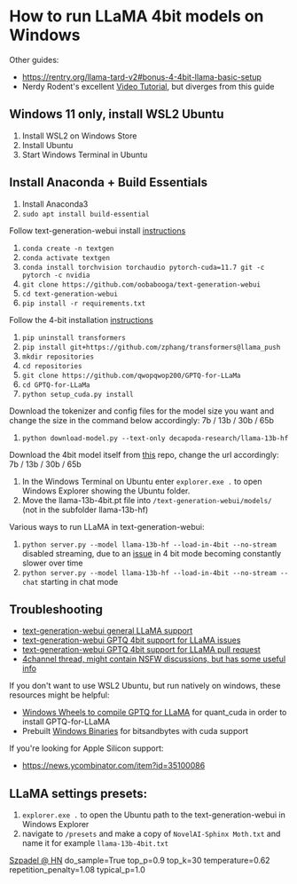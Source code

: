 # How to run LLaMA 4bit models on Windows

Other guides:
- https://rentry.org/llama-tard-v2#bonus-4-4bit-llama-basic-setup
- Nerdy Rodent's excellent [Video Tutorial](https://www.youtube.com/watch?v=rGsnkkzV2_o), but diverges from this guide

## Windows 11 only, install WSL2 Ubuntu
1. Install WSL2 on Windows Store
2. Install Ubuntu
3. Start Windows Terminal in Ubuntu

## Install Anaconda + Build Essentials
1. Install Anaconda3
2. `sudo apt install build-essential`

Follow text-generation-webui install [instructions](https://github.com/oobabooga/text-generation-webui)
1. `conda create -n textgen`
2. `conda activate textgen`
3. `conda install torchvision torchaudio pytorch-cuda=11.7 git -c pytorch -c nvidia`
4. `git clone https://github.com/oobabooga/text-generation-webui`
5. `cd text-generation-webui`
6. `pip install -r requirements.txt`

Follow the 4-bit installation [instructions](https://github.com/oobabooga/text-generation-webui/wiki/LLaMA-model#4-bit-mode)
1. `pip uninstall transformers`
2. `pip install git+https://github.com/zphang/transformers@llama_push`
3. `mkdir repositories`
4. `cd repositories`
5. `git clone https://github.com/qwopqwop200/GPTQ-for-LLaMa`
6. `cd GPTQ-for-LLaMa`
7. `python setup_cuda.py install`

Download the tokenizer and config files for the model size you want and change the size in the command below accordingly: 7b / 13b / 30b / 65b
1. `python download-model.py --text-only decapoda-research/llama-13b-hf`

Download the 4bit model itself from [this](https://huggingface.co/decapoda-research/llama-13b-hf-int4/tree/main) repo, change the url accordingly: 7b / 13b / 30b / 65b
1. In the Windows Terminal on Ubuntu enter `explorer.exe .` to open Windows Explorer showing the Ubuntu folder.
2. Move the llama-13b-4bit.pt file into `/text-generation-webui/models/` (not in the subfolder llama-13b-hf)

Various ways to run LLaMA in text-generation-webui:
1. `python server.py --model llama-13b-hf --load-in-4bit --no-stream` disabled streaming, due to an [issue](https://github.com/oobabooga/text-generation-webui/issues/147) in 4 bit mode becoming constantly slower over time
2. `python server.py --model llama-13b-hf --load-in-4bit --no-stream --chat` starting in chat mode


## Troubleshooting

- [text-generation-webui general LLaMA support](https://github.com/oobabooga/text-generation-webui/issues/147)
- [text-generation-webui GPTQ 4bit support for LLaMA issues](https://github.com/oobabooga/text-generation-webui/issues/177)
- [text-generation-webui GPTQ 4bit support for LLaMA pull request](https://github.com/oobabooga/text-generation-webui/pull/206)
- [4channel thread, might contain NSFW discussions, but has some useful info](https://boards.4channel.org/vg/thread/421001187/aids-ai-dynamic-storytelling-general)

If you don't want to use WSL2 Ubuntu, but run natively on windows, these resources might be helpful:

- [Windows Wheels to compile GPTQ for LLaMA](https://github.com/qwopqwop200/GPTQ-for-LLaMa/issues/11#issuecomment-1464958666) for quant_cuda in order to install GPTQ-for-LLaMA
- Prebuilt [Windows Binaries](https://github.com/oobabooga/text-generation-webui/issues/147#issuecomment-1456040134) for bitsandbytes with cuda support

If you're looking for Apple Silicon support:

- https://news.ycombinator.com/item?id=35100086

## LLaMA settings presets:
1. `explorer.exe .` to open the Ubuntu path to the text-generation-webui in Windows Explorer
2. navigate to `/presets` and make a copy of `NovelAI-Sphinx Moth.txt` and name it for example `llama-13b-4bit.txt`

[Szpadel @ HN](https://news.ycombinator.com/item?id=35101869)
do_sample=True
top_p=0.9
top_k=30
temperature=0.62
repetition_penalty=1.08
typical_p=1.0
